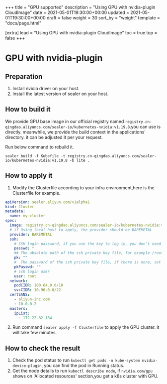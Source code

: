 +++
title = "GPU supported"
description = "Using GPU with nvidia-plugin CloudImage"
date = 2021-05-01T19:30:00+00:00
updated = 2021-05-01T19:30:00+00:00
draft = false
weight = 30
sort_by = "weight"
template = "docs/page.html"

[extra]
lead = "Using GPU with nvidia-plugin CloudImage"
toc = true
top = false
+++

# GPU with nvidia-plugin

## Preparation

1. Install nvidia driver on your host.
2. Install the latest version of sealer on your host.

## How to build it

We provide GPU base image in our official registry
named `registry.cn-qingdao.aliyuncs.com/sealer-io/kubernetes-nvidia:v1.19.8`.you can use is directly. meanwhile, we
provide the build context in the applications' directory. it can be adjusted it per your request.

Run below command to rebuild it.

`sealer build -f Kubefile -t registry.cn-qingdao.aliyuncs.com/sealer-io/kubernetes-nvidia:v1.19.8 -b lite .`

## How to apply it

1. Modify the Clusterfile according to your infra environment,here is the Clusterfile for example.

```yaml
apiVersion: sealer.aliyun.com/v1alpha1
kind: Cluster
metadata:
  name: my-cluster
spec:
  image: registry.cn-qingdao.aliyuncs.com/sealer-io/kubernetes-nvidia:v1.19.8
  # if Using local host to apply, the provider should be BAREMETAL
  provider: BAREMETAL
  ssh:
    # SSH login password, if you use the key to log in, you don’t need to set it
    passwd: *
    ## The absolute path of the ssh private key file, for example /root/.ssh/id_rsa
    pk: ""
    #  The password of the ssh private key file, if there is none, set it to ""
    pkPasswd: ""
    # ssh login user
    user: root
  network:
    podCIDR: 100.64.0.0/10
    svcCIDR: 10.96.0.0/22
  certSANS:
    - aliyun-inc.com
    - 10.0.0.2
  masters:
    ipList:
      - 172.22.82.184
```

2. Run command `sealer apply -f Clusterfile` to apply the GPU cluster. it will take few minutes.

## How to check the result

1. Check the pod status to run `kubectl get pods -n kube-system nvidia-device-plugin`, you can find the pod in Running
   status.
2. Get the node details to run `kubectl describe node`, if `nvidia.com/gpu` shows on 'Allocated resources' section,you
   get a k8s cluster with GPU.
